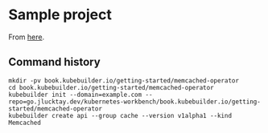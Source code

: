 # Sample project

From [here](https://book.kubebuilder.io/getting-started).

## Command history

```shell
mkdir -pv book.kubebuilder.io/getting-started/memcached-operator
cd book.kubebuilder.io/getting-started/memcached-operator
kubebuilder init --domain=example.com --repo=go.jlucktay.dev/kubernetes-workbench/book.kubebuilder.io/getting-started/memcached-operator
kubebuilder create api --group cache --version v1alpha1 --kind Memcached
```
